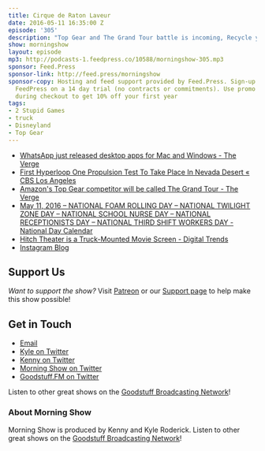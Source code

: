 ```yaml
---
title: Cirque de Raton Laveur
date: 2016-05-11 16:35:00 Z
episode: '305'
description: "Top Gear and The Grand Tour battle is incoming, Recycle your leftover manure, What really are the most popular foods?, Put a movie screen on your truck, 2 Stupid Games, and more."
show: morningshow
layout: episode
mp3: http://podcasts-1.feedpress.co/10588/morningshow-305.mp3
sponsor: Feed.Press
sponsor-link: http://feed.press/morningshow
sponsor-copy: Hosting and feed support provided by Feed.Press. Sign-up today and try
  FeedPress on a 14 day trial (no contracts or commitments). Use promo code `morningshow`
  during checkout to get 10% off your first year
tags:
- 2 Stupid Games
- truck
- Disneyland
- Top Gear
---
```


* [WhatsApp just released desktop apps for Mac and Windows - The Verge](http://www.theverge.com/2016/5/10/11653606/whatsapp-mac-windows-desktop-apps-download)
* [First Hyperloop One Propulsion Test To Take Place In Nevada Desert « CBS Los Angeles](http://losangeles.cbslocal.com/2016/05/11/hyperloop-one-nevada-desert-testing/)
* [Amazon's Top Gear competitor will be called The Grand Tour - The Verge](http://www.theverge.com/2016/5/11/11655930/amazon-jeremy-clarkson-top-gear-show-grand-tour?utm_campaign=theverge&utm_content=chorus&utm_medium=social&utm_source=twitter)
* [May 11, 2016 – NATIONAL FOAM ROLLING DAY – NATIONAL TWILIGHT ZONE DAY – NATIONAL SCHOOL NURSE DAY – NATIONAL RECEPTIONISTS DAY – NATIONAL THIRD SHIFT WORKERS DAY - National Day Calendar](http://www.nationaldaycalendar.com/2016/05/10/may-11-2016-national-foam-rolling-day-national-twilight-zone-day-national-school-nurse-day-national-receptionists-day-national-third-shift-workers-day/)
* [Hitch Theater is a Truck-Mounted Movie Screen - Digital Trends](http://www.digitaltrends.com/cool-tech/hitch-theaters-drive-in-home-theater/)
* [Instagram Blog](http://blog.instagram.com/post/144198429587/160511-a-new-look)

## Support Us
*Want to support the show?* Visit [Patreon](http://patreon.com/morningshow) or our [Support page](http://goodstuff.fm/support) to help make this show possible!

## Get in Touch
* [Email](mailto:kyle@goodstuff.fm)
* [Kyle on Twitter](http://twitter.com/dogburps)
* [Kenny on Twitter](http://twitter.com/pizzarobotics)
* [Morning Show on Twitter](http://twitter.com/morningshowam)
* [Goodstuff.FM on Twitter](http://twitter.com/goodstufffm)

Listen to other great shows on the [Goodstuff Broadcasting Network](http://goodstuff.fm/broadcasts)!

### About Morning Show
Morning Show is produced by Kenny and Kyle Roderick. Listen to other great shows on the [Goodstuff Broadcasting Network](http://goodstuff.fm/)!
